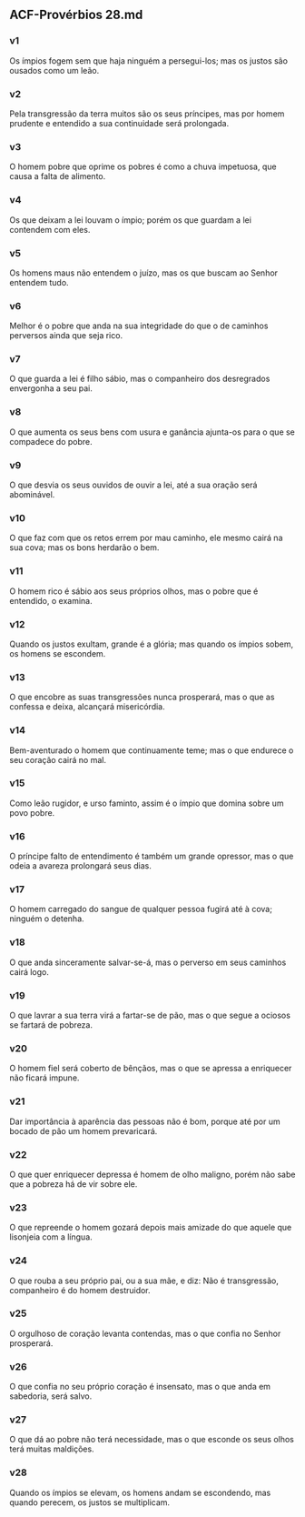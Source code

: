## ACF-Provérbios 28.md
### v1
 Os ímpios fogem sem que haja ninguém a persegui-los; mas os justos são ousados como um leão.
### v2
 Pela transgressão da terra muitos são os seus príncipes, mas por homem prudente e entendido a sua continuidade será prolongada.
### v3
 O homem pobre que oprime os pobres é como a chuva impetuosa, que causa a falta de alimento.
### v4
 Os que deixam a lei louvam o ímpio; porém os que guardam a lei contendem com eles.
### v5
 Os homens maus não entendem o juízo, mas os que buscam ao Senhor entendem tudo.
### v6
 Melhor é o pobre que anda na sua integridade do que o de caminhos perversos ainda que seja rico.
### v7
 O que guarda a lei é filho sábio, mas o companheiro dos desregrados envergonha a seu pai.
### v8
 O que aumenta os seus bens com usura e ganância ajunta-os para o que se compadece do pobre.
### v9
 O que desvia os seus ouvidos de ouvir a lei, até a sua oração será abominável.
### v10
 O que faz com que os retos errem por mau caminho, ele mesmo cairá na sua cova; mas os bons herdarão o bem.
### v11
 O homem rico é sábio aos seus próprios olhos, mas o pobre que é entendido, o examina.
### v12
 Quando os justos exultam, grande é a glória; mas quando os ímpios sobem, os homens se escondem.
### v13
 O que encobre as suas transgressões nunca prosperará, mas o que as confessa e deixa, alcançará misericórdia.
### v14
 Bem-aventurado o homem que continuamente teme; mas o que endurece o seu coração cairá no mal.
### v15
 Como leão rugidor, e urso faminto, assim é o ímpio que domina sobre um povo pobre.
### v16
 O príncipe falto de entendimento é também um grande opressor, mas o que odeia a avareza prolongará seus dias.
### v17
 O homem carregado do sangue de qualquer pessoa fugirá até à cova; ninguém o detenha.
### v18
 O que anda sinceramente salvar-se-á, mas o perverso em seus caminhos cairá logo.
### v19
 O que lavrar a sua terra virá a fartar-se de pão, mas o que segue a ociosos se fartará de pobreza.
### v20
 O homem fiel será coberto de bênçãos, mas o que se apressa a enriquecer não ficará impune.
### v21
 Dar importância à aparência das pessoas não é bom, porque até por um bocado de pão um homem prevaricará.
### v22
 O que quer enriquecer depressa é homem de olho maligno, porém não sabe que a pobreza há de vir sobre ele.
### v23
 O que repreende o homem gozará depois mais amizade do que aquele que lisonjeia com a língua.
### v24
 O que rouba a seu próprio pai, ou a sua mãe, e diz: Não é transgressão, companheiro é do homem destruidor.
### v25
 O orgulhoso de coração levanta contendas, mas o que confia no Senhor prosperará.
### v26
 O que confia no seu próprio coração é insensato, mas o que anda em sabedoria, será salvo.
### v27
 O que dá ao pobre não terá necessidade, mas o que esconde os seus olhos terá muitas maldições.
### v28
 Quando os ímpios se elevam, os homens andam se escondendo, mas quando perecem, os justos se multiplicam.
